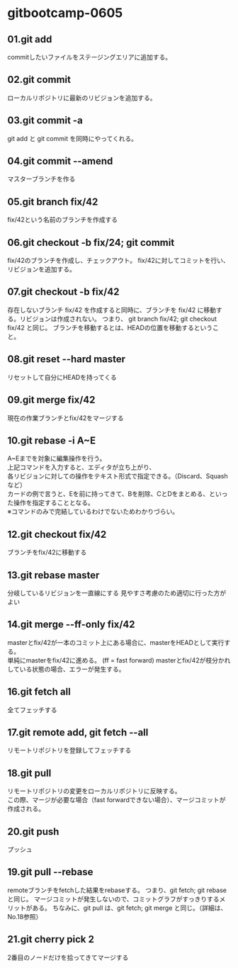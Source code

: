 # gitbootcamp-0605

## 01.git add
commitしたいファイルをステージングエリアに追加する。

## 02.git commit
ローカルリポジトリに最新のリビジョンを追加する。

## 03.git commit -a
git add と git commit を同時にやってくれる。

## 04.git commit --amend
マスターブランチを作る

## 05.git branch fix/42
fix/42という名前のブランチを作成する

## 06.git checkout -b fix/24; git commit
fix/42のブランチを作成し、チェックアウト。
fix/42に対してコミットを行い、リビジョンを追加する。

## 07.git checkout -b fix/42
存在しないブランチ fix/42 を作成すると同時に、ブランチを fix/42 に移動する。リビジョンは作成されない。
つまり、 git branch fix/42; git checkout fix/42 と同じ。
ブランチを移動するとは、HEADの位置を移動するということ。

## 08.git reset --hard master
リセットして自分にHEADを持ってくる

## 09.git merge fix/42
現在の作業ブランチとfix/42をマージする

## 10.git rebase -i A~E
A~Eまでを対象に編集操作を行う。  
上記コマンドを入力すると、エディタが立ち上がり、  
各リビジョンに対しての操作をテキスト形式で指定できる。（Discard、Squashなど）  
カードの例で言うと、Eを前に持ってきて、Bを削除、CとDをまとめる、といった操作を指定することとなる。  
※コマンドのみで完結しているわけでないためわかりづらい。

## 12.git checkout fix/42
ブランチをfix/42に移動する

## 13.git rebase master
分岐しているリビジョンを一直線にする
見やすさ考慮のため適切に行った方がよい

## 14.git merge --ff-only fix/42
masterとfix/42が一本のコミット上にある場合に、masterをHEADとして実行する。  
単純にmasterをfix/42に進める。  (ff = fast forward)
masterとfix/42が枝分かれしている状態の場合、エラーが発生する。

## 16.git fetch all
全てフェッチする

## 17.git remote add, git fetch --all
リモートリポジトリを登録してフェッチする

## 18.git pull
リモートリポジトリの変更をローカルリポジトリに反映する。  
この際、マージが必要な場合（fast forwardできない場合）、マージコミットが作成される。

## 20.git push
プッシュ

## 19.git pull --rebase
remoteブランチをfetchした結果をrebaseする。
つまり、git fetch; git rebase と同じ。
マージコミットが発生しないので、コミットグラフがすっきりするメリットがある。
ちなみに、git pull は、git fetch; git merge と同じ。（詳細は、No.18参照）

## 21.git cherry pick 2
2番目のノードだけを拾ってきてマージする
